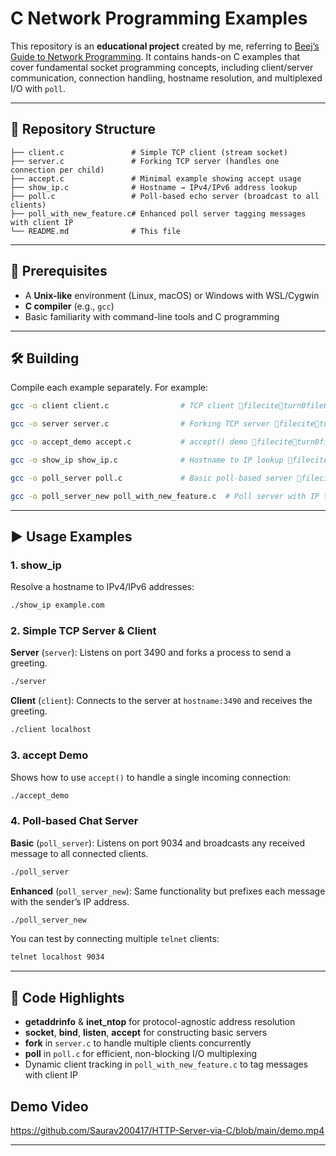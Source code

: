 # C Network Programming Examples

This repository is an **educational project** created by me, referring to [Beej’s Guide to Network Programming](https://beej.us/guide/bgnet/html/). It contains hands-on C examples that cover fundamental socket programming concepts, including client/server communication, connection handling, hostname resolution, and multiplexed I/O with `poll`.

---

## 📁 Repository Structure

```
├── client.c               # Simple TCP client (stream socket)
├── server.c               # Forking TCP server (handles one connection per child)
├── accept.c               # Minimal example showing accept usage
├── show_ip.c              # Hostname → IPv4/IPv6 address lookup
├── poll.c                 # Poll-based echo server (broadcast to all clients)
├── poll_with_new_feature.c# Enhanced poll server tagging messages with client IP
└── README.md              # This file
```

---

## 🔧 Prerequisites

* A **Unix-like** environment (Linux, macOS) or Windows with WSL/Cygwin
* **C compiler** (e.g., `gcc`)
* Basic familiarity with command-line tools and C programming

---

## 🛠 Building

Compile each example separately. For example:

```bash
gcc -o client client.c                # TCP client fileciteturn0file0
```

```bash
gcc -o server server.c                # Forking TCP server fileciteturn0file3
```

```bash
gcc -o accept_demo accept.c           # accept() demo fileciteturn0file4
```

```bash
gcc -o show_ip show_ip.c              # Hostname to IP lookup fileciteturn0file6
```

```bash
gcc -o poll_server poll.c             # Basic poll-based server fileciteturn0file1
```

```bash
gcc -o poll_server_new poll_with_new_feature.c  # Poll server with IP tagging fileciteturn0file2
```

---

## ▶️ Usage Examples

### 1. show\_ip

Resolve a hostname to IPv4/IPv6 addresses:

```bash
./show_ip example.com
```

### 2. Simple TCP Server & Client

**Server** (`server`): Listens on port 3490 and forks a process to send a greeting.

```bash
./server
```

**Client** (`client`): Connects to the server at `hostname:3490` and receives the greeting.

```bash
./client localhost
```

### 3. accept Demo

Shows how to use `accept()` to handle a single incoming connection:

```bash
./accept_demo
```

### 4. Poll-based Chat Server

**Basic** (`poll_server`): Listens on port 9034 and broadcasts any received message to all connected clients.

```bash
./poll_server
```

**Enhanced** (`poll_server_new`): Same functionality but prefixes each message with the sender’s IP address.

```bash
./poll_server_new
```

You can test by connecting multiple `telnet` clients:

```bash
telnet localhost 9034
```

---

## 📝 Code Highlights

* **getaddrinfo** & **inet\_ntop** for protocol-agnostic address resolution
* **socket**, **bind**, **listen**, **accept** for constructing basic servers
* **fork** in `server.c` to handle multiple clients concurrently
* **poll** in `poll.c` for efficient, non-blocking I/O multiplexing
* Dynamic client tracking in `poll_with_new_feature.c` to tag messages with client IP

## Demo Video
https://github.com/Saurav200417/HTTP-Server-via-C/blob/main/demo.mp4

---
